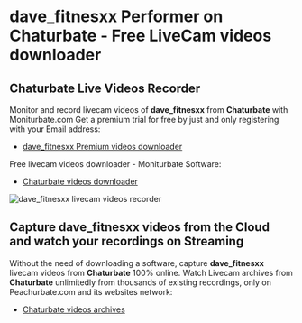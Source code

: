 # dave_fitnesxx Performer on Chaturbate - Free LiveCam videos downloader

## Chaturbate Live Videos Recorder

Monitor and record livecam videos of **dave_fitnesxx** from **Chaturbate** with Moniturbate.com
Get a premium trial for free by just and only registering with your Email address:
* [dave_fitnesxx Premium videos downloader](https://moniturbate.com/request-demo-licence-key.html)

Free livecam videos downloader - Moniturbate Software:
* [Chaturbate videos downloader](https://moniturbate.com/moniturbate-download-software.html)

![dave_fitnesxx livecam videos recorder](https://peachurnet.com/templates/moniturbate-software.png)


## Capture dave_fitnesxx videos from the Cloud and watch your recordings on Streaming

Without the need of downloading a software, capture **dave_fitnesxx** livecam videos from **Chaturbate** 100% online.
Watch Livecam archives from **Chaturbate** unlimitedly from thousands of existing recordings, only on Peachurbate.com and its websites network:
* [Chaturbate videos archives](https://peachurnet.com/)